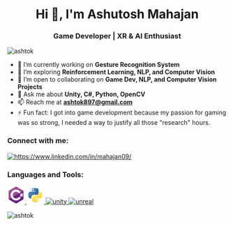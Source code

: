 <h1 align="center">Hi 👋, I'm Ashutosh Mahajan</h1>
<h3 align="center">Game Developer | XR & AI Enthusiast</h3>

<p align="left"> <img src="https://komarev.com/ghpvc/?username=ashtok&label=Profile%20views&color=0e75b6&style=flat" alt="ashtok" /> </p>

- 🔭 I’m currently working on **Gesture Recognition System**  
- 🌱 I’m exploring **Reinforcement Learning, NLP, and Computer Vision**  
- 👯 I’m open to collaborating on **Game Dev, NLP, and Computer Vision Projects**  
- 💬 Ask me about **Unity, C#, Python, OpenCV**  
- 📫 Reach me at **ashtok897@gmail.com**  
- ⚡ Fun fact: I got into game development because my passion for gaming was so strong, I needed a way to justify all those "research" hours.  

<h3 align="left">Connect with me:</h3>
<p align="left">
<a href="https://linkedin.com/in/mahajan09/" target="blank"><img align="center" src="https://raw.githubusercontent.com/rahuldkjain/github-profile-readme-generator/master/src/images/icons/Social/linked-in-alt.svg" alt="https://www.linkedin.com/in/mahajan09/" height="30" width="40" /></a>
</p>

<h3 align="left">Languages and Tools:</h3>
<p align="left"> 
  <a href="https://www.w3schools.com/cs/" target="_blank" rel="noreferrer"> <img src="https://raw.githubusercontent.com/devicons/devicon/master/icons/csharp/csharp-original.svg" alt="csharp" width="40" height="40"/> </a>
  <a href="https://www.python.org" target="_blank" rel="noreferrer"> <img src="https://raw.githubusercontent.com/devicons/devicon/master/icons/python/python-original.svg" alt="python" width="40" height="40"/> </a>
  <a href="https://unity.com/" target="_blank" rel="noreferrer"> <img src="https://www.vectorlogo.zone/logos/unity3d/unity3d-icon.svg" alt="unity" width="40" height="40"/> </a>
  <a href="https://unrealengine.com/" target="_blank" rel="noreferrer"> <img src="https://raw.githubusercontent.com/kenangundogan/fontisto/036b7eca71aab1bef8e6a0518f7329f13ed62f6b/icons/svg/brand/unreal-engine.svg" alt="unreal" width="40" height="40"/> </a>
</p>

<p><img align="center" src="https://github-readme-streak-stats.herokuapp.com/?user=ashtok&" alt="ashtok" /></p>
